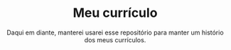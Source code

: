 <h1 align="center">Meu currículo</h1>

<p align="center">
Daqui em diante, manterei usarei esse repositório para manter um histório dos meus currículos.
</p>
